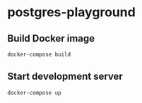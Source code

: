 # postgres-playground

## Build Docker image

```sh
docker-compose build
```

## Start development server

```sh
docker-compose up
```
